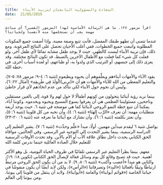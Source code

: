 ```yaml
---
title:  السعادة والمسؤولية التابعتان لتربية الأبناء
date:  21/05/2019
---
```


`اقرأ مزمور ١٢٧. ما هي الرسالة الأساسية لهذا المزمور القصير؟ أي مبادئ مهمة يجب أن نستخلصها منه لأنفسنا ولحياتنا؟`

عندما تتمنى أن تطهو طبقك المفضل، فأنت تتبع وصفة معينة. وإذا أضفت جميع المكونات المطلوبة واتبعت جميع الخطوات، ففي أغلب الأحيان تحصل على النتائج المرغوبة. ومع ذلك، فإن تربية الأبناء ليست كالطهي. حيث لا يوجد طفل مشابه تمامًا لأي طفل آخر، ولو فعلت كل شيء كما فعلت مع الأطفال الآخرين بالضبط، قد تكون النتائج مختلفة. وقد يعزى ذلك إلى جنسهم، أو الترتيب الذي ولدوا به، أو طباعهم، أو لعدة أسباب أخرى. في خطة الله،

يقود الآباء والأمهات أبناءهم ويعلِّموهم أن يحبوه ويطيعوه (تثنية ٦: ٤-٩؛ مزمور ٧٨: ٥-٧). والتعليم المعطى من الله للآباء والأمهات هو أن «(نربي)الْوَلَدَ فِي طَرِيقِهِ» (أمثال ٢٢: ٦)، وليس أن نحوم حول الأبناء لكي نتأكد من عدم اتخاذهم لأي قرار خاطئ.

بينما نريد رؤية أبنائنا يتحولون من كونهم أطفالًا لا حول لهم ولا قوة، إلى بالغين مستقلين وناجحين، مسئوليتنا العظمى هي أن يعرفوا يسوع المسيح ويحبوه ويخدموه. وكوننا آباء، يمكننا أن نتبع خطة النمو الروحي لأبنائنا كما هي موضحة في تثنية ٦. حيث يوجد أربعة متطلبات مهمة: أن نعرف «الرَّب إِلهنَا» (تثنية ٦: ٤)، وأن نحبه من كل قلوبنا (تثنية ٦: ٥)، وأن نعتز بكلمته (تثنية ٦: ٦)، وأن نشارك مع أبنائنا ما نعرفه عنه (تثنية ٦: ٢٠-٢٣).

يواصل تثنية ٦ ليقدم مبدأين مهمين. أولًا، مبدأ «علِّم وحدِّث» (تثنية ٦: ٧). يشير التعليم إلى الدراسة الرسمية، بينما يشير التحدث إلى التوجيه غير الرسمي. وفي الحالتين، موافاة الحق الكتابي يحدث داخل نطاق علاقة الأب أو الأم بالأبن. وقد تحدث الأوقات الرسمية للتعليم خلال العبادة العائلية حينما ندرس كلمة الله

معهم. بينما يطرأ التعليم غير الرسمي تلقائيًا في ظروف الحياة اليومية، بل وهو الأكثر أهمية. حيث قد تصبح وقائع كل يوم وسائل فعالة لإيصال الحق الكتابي (تكوين ١٨: ١٩). والثاني هو مبدأ «أعصب وأكتب» (تثنية ٦: ٨، ٩). لا بد من أن يكون الحق الروحي مرتبطٌ ارتباطًا وثيقًا بأفعالنا («اليد») وتصرفاتنا («الرأس»)، ولكن لابد أيضًا أن يكون منقوشًا في حياتنا الخاصة («قوائم أبوابنا») والعامة («أبوابنا»). ولابد أن ينتقل من قلوبنا إلى بيوتنا، ومن بيوتنا إلى العالم.